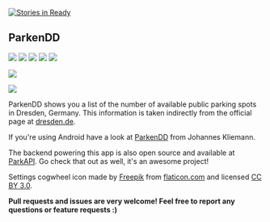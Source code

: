 [![Stories in Ready](https://badge.waffle.io/kiliankoe/ParkenDD.png?label=ready&title=Ready)](https://waffle.io/kiliankoe/ParkenDD)
## ParkenDD

[![](https://travis-ci.org/kiliankoe/ParkenDD.svg?branch=master)](https://travis-ci.org/kiliankoe/ParkenDD)
[![](https://img.shields.io/github/release/kiliankoe/ParkenDD.svg)](https://github.com/kiliankoe/ParkenDD/releases)
[![](https://img.shields.io/github/issues/kiliankoe/ParkenDD.svg)](https://github.com/kiliankoe/ParkenDD/issues)
[![](https://img.shields.io/badge/license-MIT-333333.svg)](https://github.com/kiliankoe/ParkenDD/blob/master/LICENSE)
[![](https://img.shields.io/badge/made%20with-%3C3-orange.svg)](http://i.giphy.com/kd2lUkzWslXiw.gif)

![](Resources/screenshot.png)

[![](http://parkendd.kilian.io/images/badge_small.svg)](https://itunes.apple.com/de/app/parkendd/id957165041)

ParkenDD shows you a list of the number of available public parking spots in Dresden, Germany. This information is taken indirectly from the official page at [dresden.de](http://www.dresden.de/freie-parkplaetze/).

If you're using Android have a look at [ParkenDD](https://github.com/jklmnn/ParkenDD) from Johannes Kliemann.

The backend powering this app is also open source and available at [ParkAPI](https://github.com/offenesdresden/ParkAPI). Go check that out as well, it's an awesome project!

Settings cogwheel icon made by [Freepik](http://www.freepik.com) from [flaticon.com](http://www.flaticon.com) and licensed [CC BY 3.0](http://creativecommons.org/licenses/by/3.0/).

**Pull requests and issues are very welcome! Feel free to report any questions or feature requests :)**
